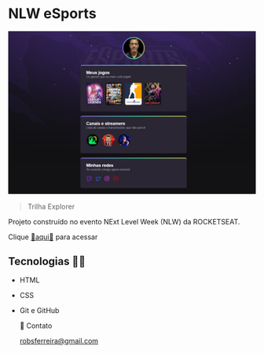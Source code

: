 # NLW eSports

![oreview](.github/preview.png)

>Trilha Explorer

Projeto construído no evento NExt Level Week (NLW) da ROCKETSEAT.

Clique [🔗aqui🔗]([htpps://](https://robsferreira.github.io/NLW-eSPORTS-Explorer/)) para acessar

## Tecnologias 👨‍💻

- HTML
- CSS
- Git e GitHub
  
  📧 Contato

  robsferreira@gmail.com
